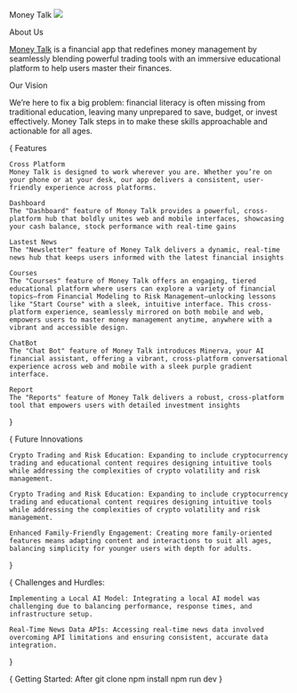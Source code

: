 Money Talk ![](path/to/image)

About Us

[Money Talk](link.com) is a financial app that redefines money management by seamlessly blending powerful trading tools with an immersive educational platform to help users master their finances. 

Our Vision 

We’re here to fix a big problem: financial literacy is often missing from traditional education, leaving many unprepared to save, budget, or invest effectively. Money Talk steps in to make these skills approachable and actionable for all ages.


{
    Features 

    Cross Platform
    Money Talk is designed to work wherever you are. Whether you’re on your phone or at your desk, our app delivers a consistent, user-friendly experience across platforms.

    Dashboard 
    The "Dashboard" feature of Money Talk provides a powerful, cross-platform hub that boldly unites web and mobile interfaces, showcasing your cash balance, stock performance with real-time gains
    
    Lastest News 
    The "Newsletter" feature of Money Talk delivers a dynamic, real-time news hub that keeps users informed with the latest financial insights

    Courses 
    The "Courses" feature of Money Talk offers an engaging, tiered educational platform where users can explore a variety of financial topics—from Financial Modeling to Risk Management—unlocking lessons like "Start Course" with a sleek, intuitive interface. This cross-platform experience, seamlessly mirrored on both mobile and web, empowers users to master money management anytime, anywhere with a vibrant and accessible design.
    
    ChatBot 
    The "Chat Bot" feature of Money Talk introduces Minerva, your AI financial assistant, offering a vibrant, cross-platform conversational experience across web and mobile with a sleek purple gradient interface.
    
    Report 
    The "Reports" feature of Money Talk delivers a robust, cross-platform tool that empowers users with detailed investment insights
}

{
    Future Innovations

    Crypto Trading and Risk Education: Expanding to include cryptocurrency trading and educational content requires designing intuitive tools while addressing the complexities of crypto volatility and risk management.

    Crypto Trading and Risk Education: Expanding to include cryptocurrency trading and educational content requires designing intuitive tools while addressing the complexities of crypto volatility and risk management.
    
    Enhanced Family-Friendly Engagement: Creating more family-oriented features means adapting content and interactions to suit all ages, balancing simplicity for younger users with depth for adults.
}


{
    Challenges and Hurdles:

    Implementing a Local AI Model: Integrating a local AI model was challenging due to balancing performance, response times, and infrastructure setup.

    Real-Time News Data APIs: Accessing real-time news data involved overcoming API limitations and ensuring consistent, accurate data integration.

}


{
    Getting Started:
    After git clone 
    npm install 
    npm run dev 
}

